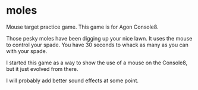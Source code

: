 # moles
Mouse target practice game.
This game is for Agon Console8.

Those pesky moles have been digging up your nice lawn.
It uses the mouse to control your spade.
You have 30 seconds to whack as many as you can with your spade.

I started this game as a way to show the use of a mouse on the Console8, but it just evolved from there.

I will probably add better sound effects at some point.
